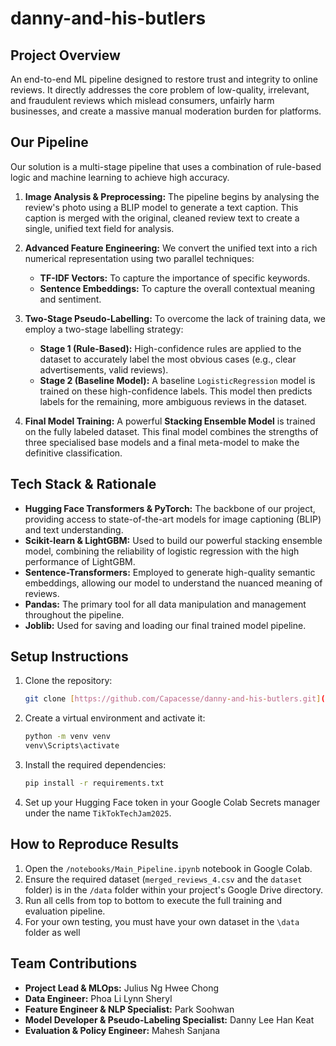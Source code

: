 # danny-and-his-butlers

## Project Overview

An end-to-end ML pipeline designed to restore trust and integrity to online reviews. It directly addresses the core problem of low-quality, irrelevant, and fraudulent reviews which mislead consumers, unfairly harm businesses, and create a massive manual moderation burden for platforms.

## Our Pipeline
Our solution is a multi-stage pipeline that uses a combination of rule-based logic and machine learning to achieve high accuracy.

1.  **Image Analysis & Preprocessing:** The pipeline begins by analysing the review's photo using a BLIP model to generate a text caption. This caption is merged with the original, cleaned review text to create a single, unified text field for analysis.

2.  **Advanced Feature Engineering:** We convert the unified text into a rich numerical representation using two parallel techniques:
    * **TF-IDF Vectors:** To capture the importance of specific keywords.
    * **Sentence Embeddings:** To capture the overall contextual meaning and sentiment.

3.  **Two-Stage Pseudo-Labelling:** To overcome the lack of training data, we employ a two-stage labelling strategy:
    * **Stage 1 (Rule-Based):** High-confidence rules are applied to the dataset to accurately label the most obvious cases (e.g., clear advertisements, valid reviews).
    * **Stage 2 (Baseline Model):** A baseline `LogisticRegression` model is trained on these high-confidence labels. This model then predicts labels for the remaining, more ambiguous reviews in the dataset.

4.  **Final Model Training:** A powerful **Stacking Ensemble Model** is trained on the fully labeled dataset. This final model combines the strengths of three specialised base models and a final meta-model to make the definitive classification.

## Tech Stack & Rationale
-   **Hugging Face Transformers & PyTorch:** The backbone of our project, providing access to state-of-the-art models for image captioning (BLIP) and text understanding.
-   **Scikit-learn & LightGBM:** Used to build our powerful stacking ensemble model, combining the reliability of logistic regression with the high performance of LightGBM.
-   **Sentence-Transformers:** Employed to generate high-quality semantic embeddings, allowing our model to understand the nuanced meaning of reviews.
-   **Pandas:** The primary tool for all data manipulation and management throughout the pipeline.
-   **Joblib:** Used for saving and loading our final trained model pipeline.

## Setup Instructions
1. Clone the repository:
   ```bash
   git clone [https://github.com/Capacesse/danny-and-his-butlers.git](https://github.com/Capacesse/danny-and-his-butlers.git)
   ```
2. Create a virtual environment and activate it:
   ```bash
   python -m venv venv
   venv\Scripts\activate
   ```
3. Install the required dependencies:
   ```bash
   pip install -r requirements.txt
   ```
4. Set up your Hugging Face token in your Google Colab Secrets manager under the name `TikTokTechJam2025`.

## How to Reproduce Results
1. Open the `/notebooks/Main_Pipeline.ipynb` notebook in Google Colab.
2. Ensure the required dataset (`merged_reviews_4.csv` and the `dataset` folder) is in the `/data` folder within your project's Google Drive directory.
3. Run all cells from top to bottom to execute the full training and evaluation pipeline.
4. For your own testing, you must have your own dataset in the `\data` folder as well

## Team Contributions
- **Project Lead & MLOps:** Julius Ng Hwee Chong
- **Data Engineer:** Phoa Li Lynn Sheryl
- **Feature Engineer & NLP Specialist:** Park Soohwan
- **Model Developer & Pseudo-Labeling Specialist:** Danny Lee Han Keat
- **Evaluation & Policy Engineer:** Mahesh Sanjana
